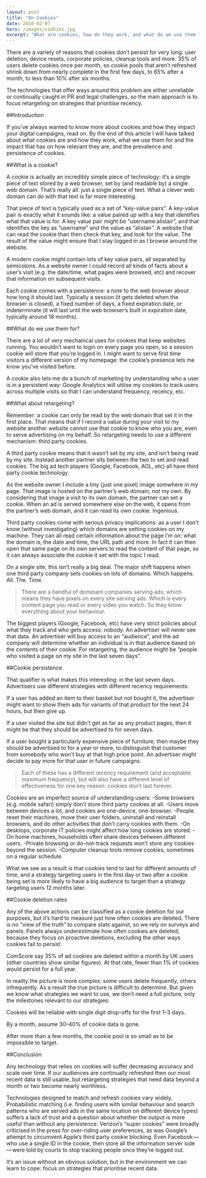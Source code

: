```yaml
---
layout: post
title: "On Cookies"
date: 2016-02-07
hero: /images/cookies.jpg
excerpt: "What are cookies, how do they work, and what do we use them for?"
---
```


There are a variety of reasons that cookies don’t persist for very long: user deletion, device resets, corporate policies, cleanup tools and more. 35% of users delete cookies once per month, so cookie pools that aren’t refreshed shrink down from nearly complete in the first few days, to 65% after a month, to less than 10% after six months.

The technologies that offer ways around this problem are either unreliable or continually caught in PR and legal challenges, so the main approach is to focus retargeting on strategies that prioritise recency.

##Introduction

If you’ve always wanted to know more about cookies and how they impact your digital campaigns, read on. By the end of this article I will have talked about what cookies are and how they work, what we use them for and the impact that has on how relevant they are, and the prevalence and persistence of cookies.

##What is a cookie?

A cookie is actually an incredibly simple piece of technology: it’s a single piece of text stored by a web browser, set by (and readable by) a single web domain. That’s really all: just a single piece of text. What a clever web domain can do with that text is far more interesting.

That piece of text is typically used as a set of “key-value pairs”. A key-value pair is exactly what it sounds like: a value paired up with a key that identifies what that value is for. A key value pair might be “username:alistair”, and that identifies the key as “username” and the value as “alistair”. A website that can read the cookie than then check that key, and look for the value. The result of the value might ensure that I stay logged in as I browse around the website.

A modern cookie might contain lots of key value pairs, all separated by semicolons. As a website owner I could record all kinds of facts about a user’s visit (e.g. the date/time, what pages were browsed, etc) and recover that information on subsequent visits.

Each cookie comes with a persistence: a note to the web browser about how long it should last. Typically a session (it gets deleted when the browser is closed), a fixed number of days, a fixed expiration date, or indeterminate (it will last until the web browser’s built in expiration date, typically around 18 months).

##What do we use them for?

There are a lot of very mechanical uses for cookies that keep websites running. You wouldn’t want to login on every page you open, so a session cookie will store that you’re logged in. I might want to serve first time visitors a different version of my homepage: the cookie’s presence lets me know you’ve visited before.

A cookie also lets me do a bunch of marketing by understanding who a user is in a persistent way: Google Analytics will utilise my cookies to track users across multiple visits so that I can understand frequency, recency, etc.

##What about retargeting?

Remember: a cookie can only be read by the web domain that set it in the first place. That means that if I record a value during your visit to my website another website cannot use that cookie to know who you are, even to serve advertising on my behalf. So retargeting needs to use a different mechanism: third party cookies.

A third party cookie means that it wasn’t set by my site, and isn’t being read by my site. Instead another partner sits between the two to set and read cookies. The big ad tech players (Google, Facebook, AOL, etc) all have third party cookie technology.

As the website owner I include a tiny (just one pixel) image somwhere in my page. That image is hosted on the partner’s web domain, not my own. By considering that image a visit to its own domain, the partner can set a cookie. When an ad is served somewhere else on the web, it opens from the partner’s web domain, and it can read its own cookie. Ingenious.

Third party cookies come with serious privacy implications: as a user I don’t know (without investigating) which domains are setting cookies on my machine. They can all read certain information about the page I’m on: what the domain is, the date and time, the URL path and more. In fact it can then open that same page on its own servers to read the content of that page, so it can always associate the cookie it set with the topic I read.

On a single site, this isn’t really a big deal. The major shift happens when one third party company sets cookies on lots of domains. Which happens. All. The. Time.

>There are a handful of dominant companies serving ads, which means they have pixels on every site serving ads. Which is every content page you read or every video you watch. So they know everything about your behaviour.

The biggest players (Google, Facebook, etc) have very strict policies about what they track and who gets access: nobody. An advertiser will never see that data. An advertiser will buy access to an “audience”, and the ad company will determine whether an individual is in that audience based on the contents of their cookie. For retargeting, the audience might be “people who visited a page on my site in the last seven days”.

##Cookie persistence

That qualifier is what makes this interesting: in the last seven days. Advertisers use different strategies with different recency requirements:

If a user has added an item to their basket but not bought it, the advertiser might want to show them ads for variants of that product for the next 24 hours, but then give up.

If a user visited the site but didn’t get as far as any product pages, then it might be that they should be advertised to for seven days.

If a user bought a particularly expensive piece of furniture, then maybe they should be advertised to for a year or more, to distinguish that customer from somebody who won’t buy at that high price point. An advertiser might decide to pay more for that user in future campaigns.

>Each of these has a different recency requirement (and acceptable maximum frequency), but will also have a different level of effectiveness for one key reason: cookies don’t last forever.

Cookies are an imperfect source of understanding users:
-Some browsers (e.g. mobile safari) simply don’t store third party cookies at all.
-Users move between devices a lot, and cookies are one-device, one-browser.
-People reset their machines, move their user folders, uninstall and reinstall browsers, and do other activities that don’t carry cookies with them.
-On desktops, corporate IT policies might affect how long cookies are stored.
-On home machines, households often share devices between different users.
-Private browsing or do-not-track requests won’t store any cookies beyond the session.
-Computer cleanup tools remove cookies, sometimes on a regular schedule.

What we see as a result is that cookies tend to last for different amounts of time, and a strategy targeting users in the first day or two after a cookie being set is more likely to have a big audience to target than a strategy targeting users 12 months later.

##Cookie deletion rates

Any of the above actions can be classified as a cookie deletion for our purposes, but it’s hard to measure just how often cookies are deleted. There is no “view of the truth” to compare stats against, so we rely on surveys and panels. Panels always underestimate how often cookies are deleted, because they focus on proactive deletions, excluding the other ways cookies fail to persist.

ComScore say 35% of ad cookies are deleted within a month by UK users (other countries show similar figures). At that rate, fewer than 1% of cookies would persist for a full year.

In reality the picture is more complex: some users delete frequently, others infrequently. As a result the true picture is difficult to determine. But given we know what strategies we want to use, we don’t need a full picture, only the milestones relevant to our strategies:

Cookies will be reliable with single digit drop-offs for the first 1–3 days.

By a month, assume 30–40% of cookie data is gone.

After more than a few months, the cookie pool is so small as to be impossible to target.

##Conclusion

Any technology that relies on cookies will suffer decreasing accuracy and scale over time. If our audiences are continually refreshed then our most recent data is still usable, but retargeting strategies that need data beyond a month or two become nearly worthless.

Technologies designed to match and refresh cookies vary widely. Probabilistic matching (i.e. finding users with similar behaviour and search patterns who are served ads in the same location on different device types) suffers a lack of trust and a question about whether the output is more useful than without any persistence. Verizon’s “super cookies” were broadly criticised in the press for over-riding user preferences, as was Google’s attempt to circumvent Apple’s third party cookie blocking. Even Facebook — who use a single ID in the cookie, then store all the information server side — were told by courts to stop tracking people once they’re logged out.

It’s an issue without an obvious solution, but in the environment we can learn to cope: focus on strategies that prioritise recent data.
